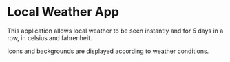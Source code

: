 # Local Weather App
This application allows local weather to be seen instantly and for 5 days in a row, in celsius and fahrenheit.

Icons and backgrounds are displayed according to weather conditions.
